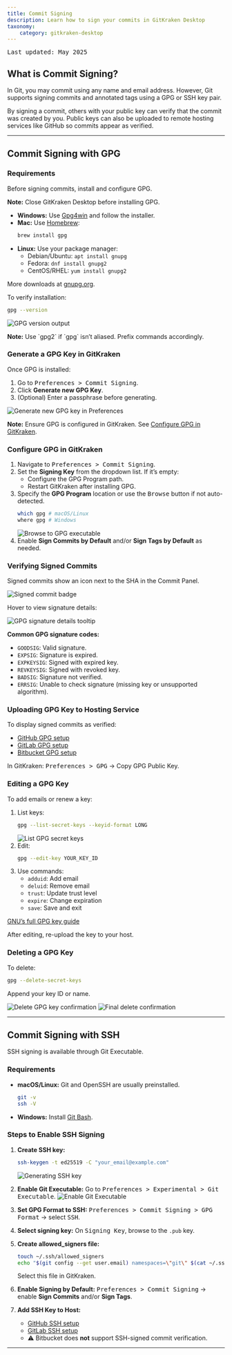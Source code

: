 ```yaml
---
title: Commit Signing
description: Learn how to sign your commits in GitKraken Desktop
taxonomy:
    category: gitkraken-desktop
---
```


<kbd>Last updated: May 2025</kbd>

## What is Commit Signing?

In Git, you may commit using any name and email address. However, Git supports signing commits and annotated tags using a GPG or SSH key pair.

By signing a commit, others with your public key can verify that the commit was created by you. Public keys can also be uploaded to remote hosting services like GitHub so commits appear as verified.

---

## Commit Signing with GPG

### Requirements

Before signing commits, install and configure GPG.

<div class='callout callout--warning'>
    <p><strong>Note:</strong> Close GitKraken Desktop before installing GPG.</p>
</div>

- **Windows:** Use [Gpg4win](https://gpg4win.org/download.html) and follow the installer.
- **Mac:** Use [Homebrew](https://brew.sh/):
  ```bash
  brew install gpg
  ```
- **Linux:** Use your package manager:
  - Debian/Ubuntu: `apt install gnupg`
  - Fedora: `dnf install gnupg2`
  - CentOS/RHEL: `yum install gnupg2`

More downloads at [gnupg.org](https://www.gnupg.org/download/index.html).

To verify installation:
```bash
gpg --version
```

<img src="/wp-content/uploads/gpg-version-2025.png" srcset="/wp-content/uploads/gpg-version-2025@2x.png 2x" class="help-center-img img-bordered" alt="GPG version output">

<div class='callout callout--success'>
    <p><strong>Note:</strong> Use `gpg2` if `gpg` isn’t aliased. Prefix commands accordingly.</p>
</div>

### Generate a GPG Key in GitKraken

Once GPG is installed:

1. Go to <kbd>Preferences > Commit Signing</kbd>.
2. Click **Generate new GPG Key**.
3. (Optional) Enter a passphrase before generating.

<img src="/wp-content/uploads/generate-new-gpg-key-2025.png" srcset="/wp-content/uploads/generate-new-gpg-key-2025@2x.png 2x" class="help-center-img img-bordered" alt="Generate new GPG key in Preferences">

<div class='callout callout--success'>
    <p><strong>Note:</strong> Ensure GPG is configured in GitKraken. See <a href="#configure-gpg-in-gitkraken">Configure GPG in GitKraken</a>.</p>
</div>

### Configure GPG in GitKraken

1. Navigate to <kbd>Preferences > Commit Signing</kbd>.
2. Set the **Signing Key** from the dropdown list. If it’s empty:
   - Configure the GPG Program path.
   - Restart GitKraken after installing GPG.
3. Specify the **GPG Program** location or use the <kbd>Browse</kbd> button if not auto-detected.
   ```bash
   which gpg # macOS/Linux
   where gpg # Windows
   ```
   <img src="/wp-content/uploads/gpg-browse-button.png" srcset="/wp-content/uploads/gpg-browse-button.png 2x" class="help-center-img img-bordered" alt="Browse to GPG executable">
4. Enable **Sign Commits by Default** and/or **Sign Tags by Default** as needed.

### Verifying Signed Commits

Signed commits show an icon next to the SHA in the Commit Panel.

<img src="/wp-content/uploads/gpg-icon-2025.png" srcset="/wp-content/uploads/gpg-icon-2025@2x.png 2x" class="help-center-img img-bordered" alt="Signed commit badge">

Hover to view signature details:

<img src="/wp-content/uploads/gpg-sig-details-2025.png" srcset="/wp-content/uploads/gpg-sig-details-2025@2x.png 2x" class="help-center-img img-bordered" alt="GPG signature details tooltip">

**Common GPG signature codes:**

- `GOODSIG`: Valid signature.
- `EXPSIG`: Signature is expired.
- `EXPKEYSIG`: Signed with expired key.
- `REVKEYSIG`: Signed with revoked key.
- `BADSIG`: Signature not verified.
- `ERRSIG`: Unable to check signature (missing key or unsupported algorithm).

### Uploading GPG Key to Hosting Service

To display signed commits as verified:

- [GitHub GPG setup](https://docs.github.com/en/authentication/managing-commit-signature-verification/adding-a-gpg-key-to-your-github-account)
- [GitLab GPG setup](https://docs.gitlab.com/ee/user/project/repository/signed_commits/gpg.html#add-a-gpg-key-to-your-account)
- [Bitbucket GPG setup](https://support.atlassian.com/bitbucket-cloud/docs/use-gpg-keys-to-sign-commits/#Add-a-GPG-key)

In GitKraken: <kbd>Preferences > GPG</kbd> → Copy GPG Public Key.

### Editing a GPG Key

To add emails or renew a key:

1. List keys:
   ```bash
   gpg --list-secret-keys --keyid-format LONG
   ```
   <img src="/wp-content/uploads/list-secret-keys.png" class="help-center-img img-bordered" alt="List GPG secret keys">
2. Edit:
   ```bash
   gpg --edit-key YOUR_KEY_ID
   ```
3. Use commands:
   - `adduid`: Add email
   - `deluid`: Remove email
   - `trust`: Update trust level
   - `expire`: Change expiration
   - `save`: Save and exit

[GNU’s full GPG key guide](https://www.gnupg.org/gph/en/manual/r899.html)

After editing, re-upload the key to your host.

### Deleting a GPG Key

To delete:
```bash
gpg --delete-secret-keys
```
Append your key ID or name.

<img src="/wp-content/uploads/delete-key.png" class="help-center-img img-bordered" alt="Delete GPG key confirmation">
<img src="/wp-content/uploads/delete-key-for-sure.png" class="help-center-img img-bordered" alt="Final delete confirmation">

---

## Commit Signing with SSH

SSH signing is available through Git Executable.

### Requirements

- **macOS/Linux:** Git and OpenSSH are usually preinstalled.
  ```bash
  git -v
  ssh -V
  ```
- **Windows:** Install [Git Bash](https://git-scm.com/).

### Steps to Enable SSH Signing

1. **Create SSH key:**
   ```bash
   ssh-keygen -t ed25519 -C "your_email@example.com"
   ```
   <img src="/wp-content/uploads/gkc-ssh-keygen.png" srcset="/wp-content/uploads/gkc-ssh-keygen@2x.png 2x" class="help-center-img img-bordered" alt="Generating SSH key">

2. **Enable Git Executable:**
   Go to <kbd>Preferences > Experimental > Git Executable</kbd>.
   <img src="/wp-content/uploads/gkc-git-executable.png" srcset="/wp-content/uploads/gkc-git-executable@2x.png 2x" class="help-center-img img-bordered" alt="Enable Git Executable">

3. **Set GPG Format to SSH:**
   <kbd>Preferences > Commit Signing > GPG Format</kbd> → select <kbd>SSH</kbd>.

4. **Select signing key:**
   On <kbd>Signing Key</kbd>, browse to the `.pub` key.

5. **Create allowed_signers file:**
   ```bash
   touch ~/.ssh/allowed_signers
   echo "$(git config --get user.email) namespaces=\"git\" $(cat ~/.ssh/YOUR_KEY.pub)" >> ~/.ssh/allowed_signers
   ```
   Select this file in GitKraken.

6. **Enable Signing by Default:**
   <kbd>Preferences > Commit Signing</kbd> → enable **Sign Commits** and/or **Sign Tags**.

7. **Add SSH Key to Host:**
   - [GitHub SSH setup](https://docs.github.com/en/authentication/connecting-to-github-with-ssh/adding-a-new-ssh-key-to-your-github-account)
   - [GitLab SSH setup](https://docs.gitlab.com/ee/user/project/repository/signed_commits/gpg.html#add-a-gpg-key-to-your-account)
   - ⚠️ Bitbucket does **not** support SSH-signed commit verification.

---